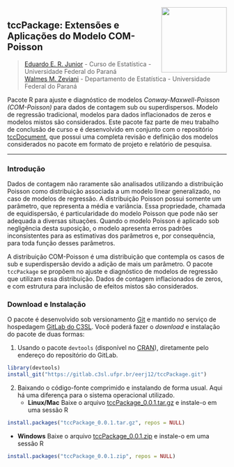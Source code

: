 <img src = "https://gitlab.c3sl.ufpr.br/eerj12/tccPackage/raw/master/inst/img/tcc.png" width=150px align="right" display="block">

## tccPackage: Extensões e Aplicações do Modelo COM-Poisson ##

> [Eduardo E. R. Junior](https://gitlab.c3sl.ufpr.br/u/eerj12) - Curso
de Estatística - Universidade Federal do Paraná  
> [Walmes M. Zeviani](https://gitlab.c3sl.ufpr.br/u/walmes) -
Departamento de Estatística - Universidade Federal do Paraná  

Pacote R para ajuste e diagnóstico de modelos _Conway-Maxwell-Poisson
(COM-Poisson)_ para dados de contagem sub ou superdispersos. Modelo de
regressão tradicional, modelos para dados inflacionados de zeros e
modelos mistos são considerados. Este pacote faz parte de meu trabalho
de conclusão de curso e é desenvolvido em conjunto com o repositório
[tccDocument], que possui uma completa revisão e definição dos modelos
considerados no pacote em formato de projeto e relatório de pesquisa.

***

### Introdução ###

Dados de contagem não raramente são analisados utilizando a distribuição
Poisson como distribuição associada a um modelo linear generalizado, no
caso de modelos de regressão. A distribuição Poisson possui somente um
parâmetro, que representa a média e variância. Essa propriedade, chamada
de equidispersão, é particularidade do modelo Poisson que pode não ser
adequada a diversas situações. Quando o modelo Poisson é aplicado sob
negligência desta suposição, o modelo apresenta erros padrões
inconsistentes para as estimativas dos parâmetros e, por consequência,
para toda função desses parâmetros.

A distribuição COM-Poisson é uma distribuição que contempla os casos de
sub e superdispersão devido a adição de mais um parâmetro. O pacote
`tccPackage` se propõem no ajuste e diagnóstico de modelos de regressão
que utilizam essa distribuição. Dados de contagem inflacionados de
zeros, e com estrutura para inclusão de efeitos mistos são considerados.

### Download e Instalação ###

O pacote é desenvolvido sob versionamento [Git] e mantido no serviço de
hospedagem [GitLab do C3SL]. Você poderá fazer o _download_ e instalação
do pacote de duas formas:

1. Usando o pacote `devtools` (disponível no [CRAN]), diretamente pelo
   endereço do repositório do GitLab.
```r
library(devtools)
install_git("https://gitlab.c3sl.ufpr.br/eerj12/tccPackage.git")
```

2. Baixando o código-fonte comprimido e instalando de forma usual. Aqui
   há uma diferença para o sistema operacional utilizado.
   - **Linux/Mac**
   Baixe o arquivo [tccPackage_0.0.1.tar.gz] e instale-o em uma sessão R
```r
install.packages("tccPackage_0.0.1.tar.gz", repos = NULL)
```

   - **Windows**
   Baixe o arquivo [tccPackage_0.0.1.zip] e instale-o em uma sessão R
```r
install.packages("tccPackage_0.0.1.zip", repos = NULL)
```

[tccDocument]: https://gitlab.c3sl.ufpr.br/eerj12/tccDocument
[Git]: https://git-scm.com/
[GitLab do C3SL]: https://gitlab.c3sl.ufpr.br/eerj12/tccPackage
[CRAN]: https://cran.r-project.org/web/packages/devtools
[tccPackage_0.0.1.tar.gz]: https://gitlab.c3sl.ufpr.br/eerj12/tccPackage
[tccPackage_0.0.1.zip]: https://gitlab.c3sl.ufpr.br/eerj12/tccPackage
